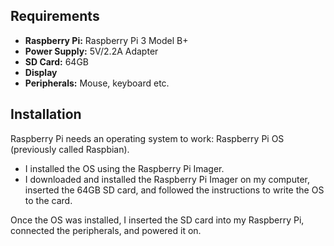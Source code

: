 ## Requirements

- **Raspberry Pi:** Raspberry Pi 3 Model B+
- **Power Supply:** 5V/2.2A Adapter
- **SD Card:** 64GB
- **Display**
- **Peripherals:** Mouse, keyboard etc.

## Installation

Raspberry Pi needs an operating system to work: Raspberry Pi OS (previously called Raspbian).

- I installed the OS using the Raspberry Pi Imager.
- I downloaded and installed the Raspberry Pi Imager on my computer, inserted the 64GB SD card, and followed the instructions to write the OS to the card.


Once the OS was installed, I inserted the SD card into my Raspberry Pi, connected the peripherals, and powered it on.
